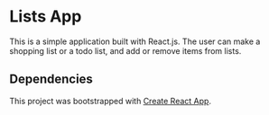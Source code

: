 # Lists App

This is a simple application built with React.js. The user can make a shopping list or a todo list, and add or remove items from lists.

## Dependencies

This project was bootstrapped with [Create React App](https://github.com/facebook/create-react-app).
